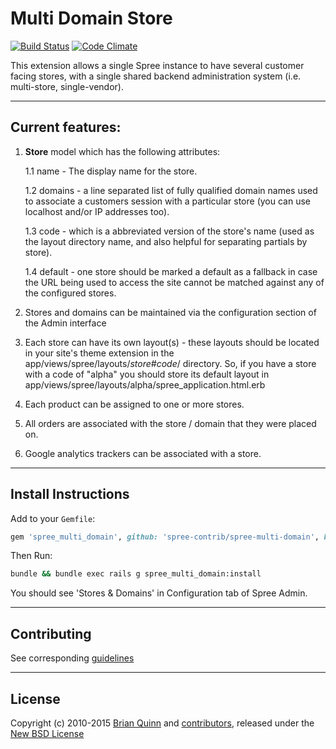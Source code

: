 # Multi Domain Store

[![Build Status](https://travis-ci.org/spree-contrib/spree-multi-domain.svg?branch=2-3-stable)](https://travis-ci.org/spree-contrib/spree-multi-domain)
[![Code Climate](https://codeclimate.com/github/spree-contrib/spree-multi-domain/badges/gpa.svg)](https://codeclimate.com/github/spree-contrib/spree-multi-domain)

This extension allows a single Spree instance to have several customer facing stores, with a single shared backend administration system (i.e. multi-store, single-vendor).

---

## Current features:

1. **Store** model which has the following attributes:

    1.1 name - The display name for the store.

    1.2 domains - a line separated list of fully qualified domain names used to associate a customers session with a particular store (you can use localhost and/or IP addresses too).

    1.3 code - which is a abbreviated version of the store's name (used as the layout directory name, and also helpful for separating partials by store).

    1.4 default - one store should be marked a default as a fallback in case the URL being used to access the site cannot be matched against any of the configured stores.

2. Stores and domains can be maintained via the configuration section of the Admin interface

2. Each store can have its own layout(s) - these layouts should be located in your site's theme extension in the app/views/spree/layouts/_store#code_/ directory. So, if you have a store with
a code of "alpha" you should store its default layout in app/views/spree/layouts/alpha/spree_application.html.erb

3. Each product can be assigned to one or more stores.

4. All orders are associated with the store / domain that they were placed on.

5. Google analytics trackers can be associated with a store.

---

## Install Instructions

Add to your `Gemfile`:

```ruby
gem 'spree_multi_domain', github: 'spree-contrib/spree-multi-domain', branch: '2-3-stable'
```

Then Run:

```sh
bundle && bundle exec rails g spree_multi_domain:install
```

You should see 'Stores & Domains' in Configuration tab of Spree Admin.

---

## Contributing

See corresponding [guidelines][4]

---

## License

Copyright (c) 2010-2015 [Brian Quinn][1] and [contributors][2], released under the [New BSD License][3]

[1]: https://github.com/BDQ
[2]: https://github.com/spree-contrib/spree-multi-domain/graphs/contributors
[3]: https://github.com/spree-contrib/spree-multi-domain/tree/2-3-stable/LICENSE.md
[4]: https://github.com/spree-contrib/spree-multi-domain/tree/2-3-stable/CONTRIBUTING.md
